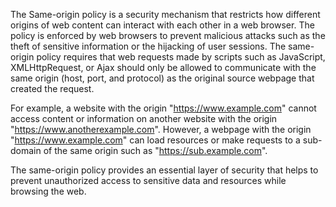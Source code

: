 

The Same-origin policy is a security mechanism that restricts how different origins of web content can interact with each other in a web browser. The policy is enforced by web browsers to prevent malicious attacks such as the theft of sensitive information or the hijacking of user sessions. The same-origin policy requires that web requests made by scripts such as JavaScript, XMLHttpRequest, or Ajax should only be allowed to communicate with the same origin (host, port, and protocol) as the original source webpage that created the request.

For example, a website with the origin "https://www.example.com" cannot access content or information on another website with the origin "https://www.anotherexample.com". However, a webpage with the origin "https://www.example.com" can load resources or make requests to a sub-domain of the same origin such as "https://sub.example.com".

The same-origin policy provides an essential layer of security that helps to prevent unauthorized access to sensitive data and resources while browsing the web.